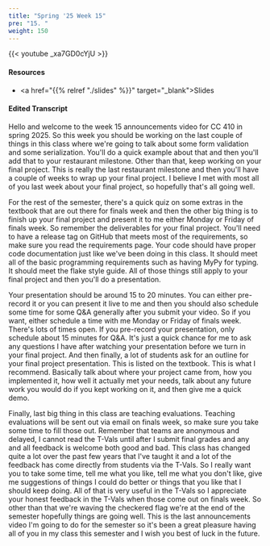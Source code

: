 ```yaml
---
title: "Spring '25 Week 15"
pre: "15. "
weight: 150
---
```


{{< youtube _xa7GD0cYjU >}}

#### Resources

* <a href="{{% relref "./slides" %}}" target="_blank">Slides</a>

#### Edited Transcript

Hello and welcome to the week 15 announcements video for CC 410 in spring 2025. So this week you should be working on the last couple of things in this class where we're going to talk about some form validation and some serialization. You'll do a quick example about that and then you'll add that to your restaurant milestone. Other than that, keep working on your final project. This is really the last restaurant milestone and then you'll have a couple of weeks to wrap up your final project. I believe I met with most all of you last week about your final project, so hopefully that's all going well. 

For the rest of the semester, there's a quick quiz on some extras in the textbook that are out there for finals week and then the other big thing is to finish up your final project and present it to me either Monday or Friday of finals week. So remember the deliverables for your final project. You'll need to have a release tag on GitHub that meets most of the requirements, so make sure you read the requirements page. Your code should have proper code documentation just like we've been doing in this class. It should meet all of the basic programming requirements such as having MyPy for typing. It should meet the flake style guide. All of those things still apply to your final project and then you'll do a presentation. 

Your presentation should be around 15 to 20 minutes. You can either pre-record it or you can present it live to me and then you should also schedule some time for some Q&A generally after you submit your video. So if you want, either schedule a time with me Monday or Friday of finals week. There's lots of times open. If you pre-record your presentation, only schedule about 15 minutes for Q&A. It's just a quick chance for me to ask any questions I have after watching your presentation before we turn in your final project. And then finally, a lot of students ask for an outline for your final project presentation. This is listed on the textbook. This is what I recommend. Basically talk about where your project came from, how you implemented it, how well it actually met your needs, talk about any future work you would do if you kept working on it, and then give me a quick demo. 

Finally, last big thing in this class are teaching evaluations. Teaching evaluations will be sent out via email on finals week, so make sure you take some time to fill those out. Remember that teams are anonymous and delayed, I cannot read the T-Vals until after I submit final grades and any and all feedback is welcome both good and bad. This class has changed quite a lot over the past few years that I've taught it and a lot of the feedback has come directly from students via the T-Vals. So I really want you to take some time, tell me what you like, tell me what you don't like, give me suggestions of things I could do better or things that you like that I should keep doing. All of that is very useful in the T-Vals so I appreciate your honest feedback in the T-Vals when those come out on finals week. So other than that we're waving the checkered flag we're at the end of the semester hopefully things are going well. This is the last announcements video I'm going to do for the semester so it's been a great pleasure having all of you in my class this semester and I wish you best of luck in the future. 


